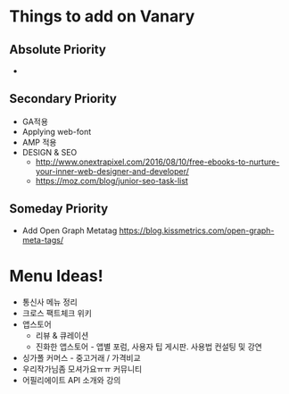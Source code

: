 # Things to add on Vanary

## Absolute Priority
-

## Secondary Priority
- GA적용
- Applying web-font
- AMP 적용
- DESIGN & SEO
  - http://www.onextrapixel.com/2016/08/10/free-ebooks-to-nurture-your-inner-web-designer-and-developer/
  - https://moz.com/blog/junior-seo-task-list

## Someday Priority
- Add Open Graph Metatag
  https://blog.kissmetrics.com/open-graph-meta-tags/


# Menu Ideas!
- 통신사 메뉴 정리
- 크로스 팩트체크 위키
- 앱스토어
  - 리뷰 & 큐레이션
  - 진화한 앱스토어 - 앱별 포럼, 사용자 팁 게시판. 사용법 컨설팅 및 강연
- 싱가폴 커머스 - 중고거래 / 가격비교
- 우리작가님좀 모셔가요ㅠㅠ 커뮤니티
- 어필리에이트 API 소개와 강의
